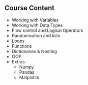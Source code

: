 ## Course Content

* Working with Variables
* Working with Data Types
* Flow control and Logical Operators
* Randomisation and lists
* Loops
* Functions
* Dictionaries & Nesting
* OOP
* Extras
  *  Numpy
  * Pandas
  * Matplotlib
